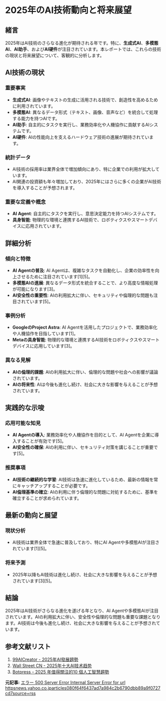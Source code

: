 # 2025年のAI技術動向と将来展望

## 緒言

2025年はAI技術のさらなる進化が期待される年です。特に、**生成式AI**、**多模態AI**、**AI助手**、および**AI硬件**が注目されています。本レポートでは、これらの技術の現状と将来展望について、客観的に分析します。

## AI技術の現状

### 重要事実

- **生成式AI**: 画像やテキストの生成に活用される技術で、創造性を高めるために利用されています。
- **多模態AI**: 異なるデータ形式（テキスト、画像、音声など）を統合して処理する能力を持つAIです。
- **AI助手**: 自主的にタスクを実行し、業務効率化や人機協作に貢献するAIシステムです。
- **AI硬件**: AIの性能向上を支えるハードウェア技術の進展が期待されています。

### 統計データ

- AI技術の採用率は業界全体で増加傾向にあり、特に企業での利用が拡大しています。
- AI関連の投資額も年々増加しており、2025年にはさらに多くの企業がAI技術を導入することが予想されます。

### 重要な定義や概念

- **AI Agent**: 自主的にタスクを実行し、意思決定能力を持つAIシステムです。
- **具身智能**: 物理的な環境と連携するAI技術で、ロボティクスやスマートデバイスに応用されています。

## 詳細分析

### 傾向と特徴

- **AI Agentの普及**: AI Agentは、複雑なタスクを自動化し、企業の効率性を向上させるために注目されています[1][5]。
- **多模態AIの進展**: 異なるデータ形式を統合することで、より高度な情報処理が可能になります[3]。
- **AI安全性の重要性**: AIの利用拡大に伴い、セキュリティや倫理的な問題も注目されています[5]。

### 事例分析

- **GoogleのProject Astra**: AI Agentを活用したプロジェクトで、業務効率化や人機協作を目指しています[1]。
- **Metaの具身智能**: 物理的な環境と連携するAI技術をロボティクスやスマートデバイスに応用しています[3]。

### 異なる見解

- **AIの倫理的課題**: AIの利用拡大に伴い、倫理的な問題や社会への影響が議論されています。
- **AIの将来性**: AIは今後も進化し続け、社会に大きな影響を与えることが予想されています。

## 実践的な示唆

### 応用可能な知見

- **AI Agentの導入**: 業務効率化や人機協作を目的として、AI Agentを企業に導入することが有効です[5]。
- **AI安全性の確保**: AIの利用に伴い、セキュリティ対策を講じることが重要です[5]。

### 推奨事項

- **AI技術の継続的な学習**: AI技術は急速に進化しているため、最新の情報を常にキャッチアップすることが必要です。
- **AI倫理基準の確立**: AIの利用に伴う倫理的な問題に対処するために、基準を確立することが求められています。

## 最新の動向と展望

### 現状分析

- AI技術は業界全体で急速に普及しており、特にAI Agentや多模態AIが注目されています[1][5]。

### 将来予測

- 2025年以降もAI技術は進化し続け、社会に大きな影響を与えることが予想されています[3][5]。

## 結論

2025年はAI技術がさらなる進化を遂げる年となり、AI Agentや多模態AIが注目されています。AIの利用拡大に伴い、安全性や倫理的な問題も重要な課題となります。AI技術は今後も進化し続け、社会に大きな影響を与えることが予想されています。

## 参考文献リスト

1. [99AICreator - 2025年AI發展趨勢](https://www.99aicreator.com/blog/aire-hua-4/2025nian-aifa-zhan-qu-shi-113)
2. [Wall Street CN - 2025年十大AI技术趋势](https://wallstreetcn.com/articles/3738684)
3. [Botpress - 2025 年值得關注的10 個人工智慧趨勢](https://botpress.com/tw/blog/top-artificial-intelligence-trends)

**元記事:** [エラー 500 Server Error Internal Server Error for url httpsnews.yahoo.co.jparticles080f64f6437ad7a984c2b6790dbb89a9f0727cd7source=rss](https://news.yahoo.co.jp/articles/080f64f6437ad7a984c2b6790dbb89a9f0727cd7?source=rss)